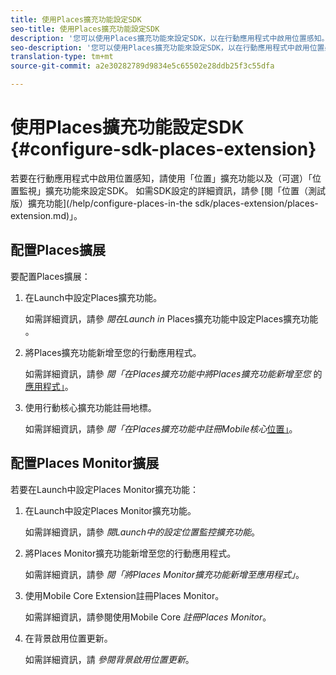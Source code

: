 ```yaml
---
title: 使用Places擴充功能設定SDK
seo-title: 使用Places擴充功能設定SDK
description: '您可以使用Places擴充功能來設定SDK，以在行動應用程式中啟用位置感知。 '
seo-description: '您可以使用Places擴充功能來設定SDK，以在行動應用程式中啟用位置感知。 '
translation-type: tm+mt
source-git-commit: a2e30282789d9834e5c65502e28ddb25f3c55dfa

---
```



# 使用Places擴充功能設定SDK {#configure-sdk-places-extension}

若要在行動應用程式中啟用位置感知，請使用「位置」擴充功能以及（可選）「位置監視」擴充功能來設定SDK。 如需SDK設定的詳細資訊，請參 [閱「位置（測試版）擴充功能](/help/configure-places-in-the sdk/places-extension/places-extension.md)」。

## 配置Places擴展

要配置Places擴展：

1. 在Launch中設定Places擴充功能。

   如需詳細資訊，請參 *閱在Launch in* Places擴充功能中設定Places擴充功能 [](/help/places-ext-aep-sdks/places-extension/places-extension.md)。

1. 將Places擴充功能新增至您的行動應用程式。

   如需詳細資訊，請參 *閱「在Places擴充功能中將Places擴充功能新增至您* 的 [應用程式」](/help/places-ext-aep-sdks/places-extension/places-extension.md)。

1. 使用行動核心擴充功能註冊地標。

   如需詳細資訊，請參 *閱「在Places擴充功能中註冊Mobile核心*[位置」](/help/places-ext-aep-sdks/places-extension/places-extension.md)。

## 配置Places Monitor擴展

若要在Launch中設定Places Monitor擴充功能：

1. 在Launch中設定Places Monitor擴充功能。

   如需詳細資訊，請參 *閱Launch中的設定位置監控擴充功能*。

1. 將Places Monitor擴充功能新增至您的行動應用程式。

   如需詳細資訊，請參 *閱「將Places Monitor擴充功能新增至應用程式」*。

1. 使用Mobile Core Extension註冊Places Monitor。

   如需詳細資訊，請參閱使用Mobile Core *註冊Places Monitor*。

1. 在背景啟用位置更新。

   如需詳細資訊，請 *參閱背景啟用位置更新*。
